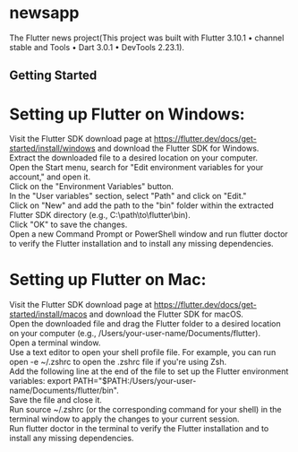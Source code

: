 # newsapp

The Flutter news project(This project was built with Flutter 3.10.1 • channel stable  and Tools • Dart 3.0.1 • DevTools 2.23.1).

## Getting Started
# Setting up Flutter on Windows:

Visit the Flutter SDK download page at https://flutter.dev/docs/get-started/install/windows and download the Flutter SDK for Windows.<br>
Extract the downloaded file to a desired location on your computer.<br>
Open the Start menu, search for "Edit environment variables for your account," and open it.<br>
Click on the "Environment Variables" button.<br>
In the "User variables" section, select "Path" and click on "Edit."<br>
Click on "New" and add the path to the "bin" folder within the extracted Flutter SDK directory (e.g., C:\path\to\flutter\bin).<br>
Click "OK" to save the changes.<br>
Open a new Command Prompt or PowerShell window and run flutter doctor to verify the Flutter installation and to install any missing dependencies.<br>


# Setting up Flutter on Mac:

Visit the Flutter SDK download page at https://flutter.dev/docs/get-started/install/macos and download the Flutter SDK for macOS.<br>
Open the downloaded file and drag the Flutter folder to a desired location on your computer (e.g., /Users/your-user-name/Documents/flutter).<br>
Open a terminal window.<br>
Use a text editor to open your shell profile file. For example, you can run open -e ~/.zshrc to open the .zshrc file if you're using Zsh.<br>
Add the following line at the end of the file to set up the Flutter environment variables: export PATH="$PATH:/Users/your-user-name/Documents/flutter/bin".<br>
Save the file and close it.<br>
Run source ~/.zshrc (or the corresponding command for your shell) in the terminal window to apply the changes to your current session.<br>
Run flutter doctor in the terminal to verify the Flutter installation and to install any missing dependencies.<br>





